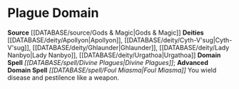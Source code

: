 ﻿---
advanced_domain_spell: '[[DATABASE/spell/Foul Miasma|Foul Miasma]]'
deity:
- '[[DATABASE/deity/Apollyon|Apollyon]]'
- '[[DATABASE/deity/Cyth-V''sug|Cyth-V''sug]]'
- '[[DATABASE/deity/Ghlaunder|Ghlaunder]]'
- '[[DATABASE/deity/Lady Nanbyo|Lady Nanbyo]]'
- '[[DATABASE/deity/Urgathoa|Urgathoa]]'
domain:
- '[[DATABASE/domain/Plague Domain|Plague]]'
domain_spell: '[[DATABASE/spell/Divine Plagues|Divine Plagues]]'
id: '48'
name: Plague Domain
rarity: Common
source: '[[DATABASE/source/Gods & Magic|Gods & Magic]]'
type: Domain

---
# Plague Domain

**Source** [[DATABASE/source/Gods & Magic|Gods & Magic]] 
**Deities** [[DATABASE/deity/Apollyon|Apollyon]], [[DATABASE/deity/Cyth-V'sug|Cyth-V'sug]], [[DATABASE/deity/Ghlaunder|Ghlaunder]], [[DATABASE/deity/Lady Nanbyo|Lady Nanbyo]], [[DATABASE/deity/Urgathoa|Urgathoa]]
**Domain Spell** _[[DATABASE/spell/Divine Plagues|Divine Plagues]]_; **Advanced Domain Spell** _[[DATABASE/spell/Foul Miasma|Foul Miasma]]_
You wield disease and pestilence like a weapon.